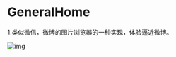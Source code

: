 # GeneralHome
1.类似微信，微博的图片浏览器的一种实现，体验逼近微博。

![img](https://github.com/cglwxn/CGLImageGallery/blob/master/产品商城架构重构/ImageGallery_Gif.gif)
